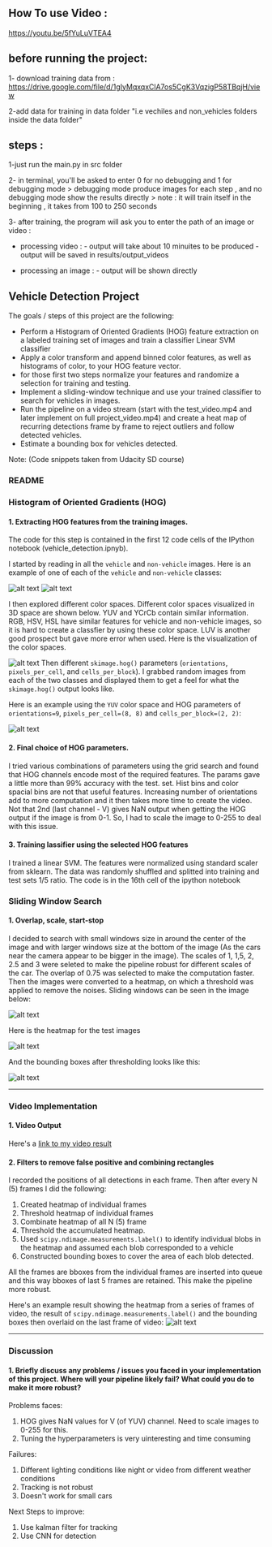 How To use Video : 
----------------------
https://youtu.be/5fYuLuVTEA4


before running the project: 
---------------------------

1- download training data from :
 https://drive.google.com/file/d/1gIyMqxqxClA7os5CgK3VqzigP58TBqjH/view
 
2-add data for training in data folder "i.e vechiles and non_vehicles folders inside the data folder" 


steps :
--------
1-just run the main.py in src folder 
	
2- in terminal, you'll be asked to enter 0 for no debugging and 1 for debugging mode
	> debugging mode produce images for each step , and no debugging mode show the results directly
        > note : it will train itself in the beginning , it takes from 100 to 250 seconds
		
3- after training, the program will ask you to enter the path of an image or video :

- processing video :                 - output will take about 10 minuites to be produced
			     	     - output will be saved in results/output_videos
			     	    
- processing an image :              - output will be shown directly





## Vehicle Detection Project

The goals / steps of this project are the following:

* Perform a Histogram of Oriented Gradients (HOG) feature extraction on a labeled training set of images and train a classifier Linear SVM classifier
* Apply a color transform and append binned color features, as well as histograms of color, to your HOG feature vector. 
* for those first two steps normalize your features and randomize a selection for training and testing.
* Implement a sliding-window technique and use your trained classifier to search for vehicles in images.
* Run the pipeline on a video stream (start with the test_video.mp4 and later implement on full project_video.mp4) and create a heat map of recurring detections frame by frame to reject outliers and follow detected vehicles.
* Estimate a bounding box for vehicles detected.

Note: (Code snippets taken from Udacity SD course)

[//]: # (Image References)
[image1]: ./results/output_images/car_not_car.png
[image2]: ./results/output_images/HOG_example.png
[image3]: ./results/output_images/sliding_windows.png
[image5]: ./results/output_images/bboxes_and_heat.png
[image7]: ./results/output_images/output_bboxes.png
[image8]: ./results/output_images/video_frame.png
[image9]: ./results/output_images/colorspace_yuv.png
[image10]: ./results/output_images/not_car.png
[video1]: ./results/output_videos/project_video.mp4


### README

### Histogram of Oriented Gradients (HOG)

#### 1. Extracting HOG features from the training images.

The code for this step is contained in the first 12 code cells of the IPython notebook (vehicle_detection.ipnyb). 

I started by reading in all the `vehicle` and `non-vehicle` images.  Here is an example of one of each of the `vehicle` and `non-vehicle` classes:

![alt text][image1]
![alt text][image10]

I then explored different color spaces. Different color spaces visualized in 3D space are shown below. YUV and YCrCb contain similar information. RGB, HSV, HSL have similar features for vehicle and non-vehicle images, so it is hard to create a classfier by using these color space. LUV is another good prospect but gave more error when used. Here is the visualization of the color spaces.

![alt text][image9]
Then different `skimage.hog()` parameters (`orientations`, `pixels_per_cell`, and `cells_per_block`).  I grabbed random images from each of the two classes and displayed them to get a feel for what the `skimage.hog()` output looks like.

Here is an example using the `YUV` color space and HOG parameters of `orientations=9`, `pixels_per_cell=(8, 8)` and `cells_per_block=(2, 2)`:

![alt text][image2]

#### 2. Final choice of HOG parameters.

I tried various combinations of parameters using the grid search and found that HOG channels encode most of the required features. The params gave a little more than 99% accuracy with the test. set. 
Hist bins and color spacial bins are not that useful features. Increasing number of orientations add to more computation and it then takes more time to create the video. 
Not that 2nd (last channel - V) gives NaN output when getting the HOG output if the image is from 0-1. So, I had to scale the image to 0-255 to deal with this issue.

#### 3. Training lassifier using the selected HOG features

I trained a linear SVM. The features were normalized using standard scaler from sklearn. The data was randomly shuffled and splitted into training and test sets 1/5 ratio. The code is in the 16th cell of the ipython notebook

### Sliding Window Search

#### 1. Overlap, scale, start-stop

I decided to search with small windows size in around the center of the image and with larger windows size at the bottom of the image (As the cars near the camera appear to be bigger in the image). The scales of 1, 1,5, 2, 2.5 and 3 were seleted to make the pipeline robust for different scales of the car. The overlap of 0.75 was selected to make the computation faster. Then the images were converted to a heatmap, on which a threshold was applied to remove the noises. Sliding windows can be seen in the image below:

![alt text][image3]

Here is the heatmap for the test images

![alt text][image5]

And the bounding boxes after thresholding looks like this:

![alt text][image7]

---

### Video Implementation

#### 1. Video Output
Here's a [link to my video result][video1]


#### 2. Filters to remove false positive and combining rectangles

I recorded the positions of all detections in each frame. Then after every N (5) frames I did the following: 
1. Created heatmap of individual frames
2. Threshold heatmap of individual frames
3. Combinate heatmap of all N (5) frame
4. Threshold the accumulated heatmap. 
5. Used `scipy.ndimage.measurements.label()` to identify individual blobs in the heatmap and assumed each blob corresponded to a vehicle
6. Constructed bounding boxes to cover the area of each blob detected. 

All the frames are bboxes from the individual frames are inserted into queue and this way bboxes of last 5 frames are retained. This make the pipeline more robust. 

Here's an example result showing the heatmap from a series of frames of video, the result of `scipy.ndimage.measurements.label()` and the bounding boxes then overlaid on the last frame of video:
![alt text][image8]

---

### Discussion

#### 1. Briefly discuss any problems / issues you faced in your implementation of this project.  Where will your pipeline likely fail?  What could you do to make it more robust?

Problems faces: 
1. HOG gives NaN values for V (of YUV) channel. Need to scale images to 0-255 for this. 
2. Tuning the hyperparameters is very uinteresting and time consuming

Failures:
1. Different lighting conditions like night or video from different weather conditions
2. Tracking is not robust
3. Doesn't work for small cars

Next Steps to improve:
1. Use kalman filter for tracking
2. Use CNN for detection

